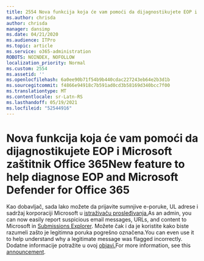 ```yaml
---
title: 2554 Nova funkcija koja će vam pomoći da dijagnostikujete EOP i Microsoft zaštitnik za Office 365
ms.author: chrisda
author: chrisda
manager: dansimp
ms.date: 04/21/2020
ms.audience: ITPro
ms.topic: article
ms.service: o365-administration
ROBOTS: NOINDEX, NOFOLLOW
localization_priority: Normal
ms.custom: 2554
ms.assetid: ''
ms.openlocfilehash: 6a0ee90b71f54b9b440cdac227243eb64e2b3d1b
ms.sourcegitcommit: f4866e94918c7b591ad0cd3b58169d340bcc7f00
ms.translationtype: MT
ms.contentlocale: sr-Latn-RS
ms.lasthandoff: 05/19/2021
ms.locfileid: "52544916"
---
```

# <a name="new-feature-to-help-diagnose-eop-and-microsoft-defender-for-office-365"></a><span data-ttu-id="88b11-102">Nova funkcija koja će vam pomoći da dijagnostikujete EOP i Microsoft zaštitnik Office 365</span><span class="sxs-lookup"><span data-stu-id="88b11-102">New feature to help diagnose EOP and Microsoft Defender for Office 365</span></span>

<span data-ttu-id="88b11-103">Kao dobavljač, sada lako možete da prijavite sumnjive e-poruke, UL adrese i sadržaj korporaciji Microsoft u [istraživaču prosleđivanja.](https://protection.office.com/reportsubmission)</span><span class="sxs-lookup"><span data-stu-id="88b11-103">As an admin, you can now easily report suspicious email messages, URLs, and content to Microsoft in [Submissions Explorer](https://protection.office.com/reportsubmission).</span></span> <span data-ttu-id="88b11-104">Možete čak i da je koristite kako biste razumeli zašto je legitimna poruka pogrešno označena.</span><span class="sxs-lookup"><span data-stu-id="88b11-104">You can even use it to help understand why a legitimate message was flagged incorrectly.</span></span> <span data-ttu-id="88b11-105">Dodatne informacije potražite u ovoj [objavi.](https://techcommunity.microsoft.com/t5/Security-Privacy-and-Compliance/Empower-security-teams-to-easily-report-suspicious-emails-amp/ba-p/752622)</span><span class="sxs-lookup"><span data-stu-id="88b11-105">For more information, see this [announcement](https://techcommunity.microsoft.com/t5/Security-Privacy-and-Compliance/Empower-security-teams-to-easily-report-suspicious-emails-amp/ba-p/752622).</span></span>
